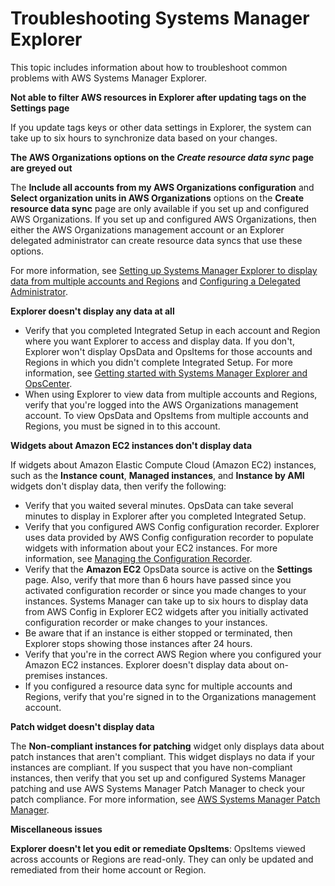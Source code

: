 # Troubleshooting Systems Manager Explorer<a name="Explorer-troubleshooting"></a>

This topic includes information about how to troubleshoot common problems with AWS Systems Manager Explorer\.

 **Not able to filter AWS resources in Explorer after updating tags on the **Settings** page** 

If you update tags keys or other data settings in Explorer, the system can take up to six hours to synchronize data based on your changes\.

 **The AWS Organizations options on the *Create resource data sync* page are greyed out** 

The **Include all accounts from my AWS Organizations configuration** and **Select organization units in AWS Organizations** options on the **Create resource data sync** page are only available if you set up and configured AWS Organizations\. If you set up and configured AWS Organizations, then either the AWS Organizations management account or an Explorer delegated administrator can create resource data syncs that use these options\. 

For more information, see [Setting up Systems Manager Explorer to display data from multiple accounts and Regions](Explorer-resource-data-sync.md) and [Configuring a Delegated Administrator](Explorer-setup-delegated-administrator.md)\.

 **Explorer doesn't display any data at all** 
+ Verify that you completed Integrated Setup in each account and Region where you want Explorer to access and display data\. If you don't, Explorer won't display OpsData and OpsItems for those accounts and Regions in which you didn't complete Integrated Setup\. For more information, see [Getting started with Systems Manager Explorer and OpsCenter](Explorer-setup.md)\.
+ When using Explorer to view data from multiple accounts and Regions, verify that you're logged into the AWS Organizations management account\. To view OpsData and OpsItems from multiple accounts and Regions, you must be signed in to this account\.

 **Widgets about Amazon EC2 instances don't display data** 

If widgets about Amazon Elastic Compute Cloud \(Amazon EC2\) instances, such as the **Instance count**, **Managed instances**, and **Instance by AMI** widgets don't display data, then verify the following:
+ Verify that you waited several minutes\. OpsData can take several minutes to display in Explorer after you completed Integrated Setup\.
+ Verify that you configured AWS Config configuration recorder\. Explorer uses data provided by AWS Config configuration recorder to populate widgets with information about your EC2 instances\. For more information, see [Managing the Configuration Recorder](https://docs.aws.amazon.com/config/latest/developerguide/stop-start-recorder.html)\.
+ Verify that the **Amazon EC2** OpsData source is active on the **Settings** page\. Also, verify that more than 6 hours have passed since you activated configuration recorder or since you made changes to your instances\. Systems Manager can take up to six hours to display data from AWS Config in Explorer EC2 widgets after you initially activated configuration recorder or make changes to your instances\.
+ Be aware that if an instance is either stopped or terminated, then Explorer stops showing those instances after 24 hours\.
+ Verify that you're in the correct AWS Region where you configured your Amazon EC2 instances\. Explorer doesn't display data about on\-premises instances\.
+ If you configured a resource data sync for multiple accounts and Regions, verify that you're signed in to the Organizations management account\. 

 **Patch widget doesn't display data** 

The **Non\-compliant instances for patching** widget only displays data about patch instances that aren't compliant\. This widget displays no data if your instances are compliant\. If you suspect that you have non\-compliant instances, then verify that you set up and configured Systems Manager patching and use AWS Systems Manager Patch Manager to check your patch compliance\. For more information, see [AWS Systems Manager Patch Manager](systems-manager-patch.md)\.

 **Miscellaneous issues** 

**Explorer doesn't let you edit or remediate OpsItems**: OpsItems viewed across accounts or Regions are read\-only\. They can only be updated and remediated from their home account or Region\.